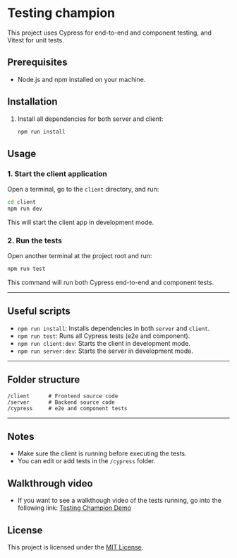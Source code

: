 # Testing champion

This project uses Cypress for end-to-end and component testing, and Vitest for unit tests.

## Prerequisites

- Node.js and npm installed on your machine.

## Installation

1. Install all dependencies for both server and client:

   ```sh
   npm run install
   ```

## Usage

### 1. Start the client application

Open a terminal, go to the `client` directory, and run:

```sh
cd client
npm run dev
```

This will start the client app in development mode.

### 2. Run the tests

Open another terminal at the project root and run:

```sh
npm run test
```

This command will run both Cypress end-to-end and component tests.

---

## Useful scripts

- `npm run install`: Installs dependencies in both `server` and `client`.
- `npm run test`: Runs all Cypress tests (e2e and component).
- `npm run client:dev`: Starts the client in development mode.
- `npm run server:dev`: Starts the server in development mode.

---

## Folder structure

```
/client      # Frontend source code
/server      # Backend source code
/cypress     # e2e and component tests
```

---

## Notes

- Make sure the client is running before executing the tests.
- You can edit or add tests in the `/cypress` folder.

## Walkthrough video

- If you want to see a walkthough video of the tests running, go into the following link: [Testing Champion Demo](https://youtu.be/e43K4x7j7kg)

## License

This project is licensed under the [MIT License](LICENSE).
